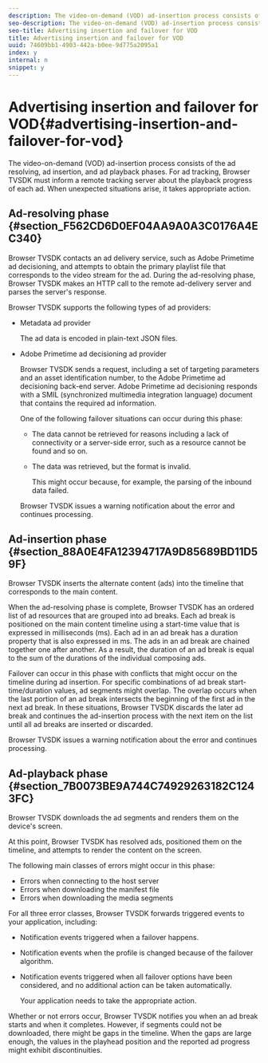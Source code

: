 ```yaml
---
description: The video-on-demand (VOD) ad-insertion process consists of the ad resolving, ad insertion, and ad playback phases. For ad tracking, Browser TVSDK must inform a remote tracking server about the playback progress of each ad. When unexpected situations arise, it takes appropriate action.
seo-description: The video-on-demand (VOD) ad-insertion process consists of the ad resolving, ad insertion, and ad playback phases. For ad tracking, Browser TVSDK must inform a remote tracking server about the playback progress of each ad. When unexpected situations arise, it takes appropriate action.
seo-title: Advertising insertion and failover for VOD
title: Advertising insertion and failover for VOD
uuid: 74609bb1-4903-442a-b0ee-9d775a2095a1
index: y
internal: n
snippet: y
---
```


# Advertising insertion and failover for VOD{#advertising-insertion-and-failover-for-vod}

The video-on-demand (VOD) ad-insertion process consists of the ad resolving, ad insertion, and ad playback phases. For ad tracking, Browser TVSDK must inform a remote tracking server about the playback progress of each ad. When unexpected situations arise, it takes appropriate action.

## Ad-resolving phase {#section_F562CD6D0EF04AA9A0A3C0176A4EC340}

Browser TVSDK contacts an ad delivery service, such as Adobe Primetime ad decisioning, and attempts to obtain the primary playlist file that corresponds to the video stream for the ad. During the ad-resolving phase, Browser TVSDK makes an HTTP call to the remote ad-delivery server and parses the server's response.

Browser TVSDK supports the following types of ad providers:

* Metadata ad provider

  The ad data is encoded in plain-text JSON files. 
* Adobe Primetime ad decisioning ad provider

  Browser TVSDK sends a request, including a set of targeting parameters and an asset identification number, to the Adobe Primetime ad decisioning back-end server. Adobe Primetime ad decisioning responds with a SMIL (synchronized multimedia integration language) document that contains the required ad information.

  One of the following failover situations can occur during this phase:

    * The data cannot be retrieved for reasons including a lack of connectivity or a server-side error, such as a resource cannot be found and so on. 
    * The data was retrieved, but the format is invalid.

      This might occur because, for example, the parsing of the inbound data failed.

  Browser TVSDK issues a warning notification about the error and continues processing.

## Ad-insertion phase {#section_88A0E4FA12394717A9D85689BD11D59F}

Browser TVSDK inserts the alternate content (ads) into the timeline that corresponds to the main content.

When the ad-resolving phase is complete, Browser TVSDK has an ordered list of ad resources that are grouped into ad breaks. Each ad break is positioned on the main content timeline using a start-time value that is expressed in milliseconds (ms). Each ad in an ad break has a duration property that is also expressed in ms. The ads in an ad break are chained together one after another. As a result, the duration of an ad break is equal to the sum of the durations of the individual composing ads.

Failover can occur in this phase with conflicts that might occur on the timeline during ad insertion. For specific combinations of ad break start-time/duration values, ad segments might overlap. The overlap occurs when the last portion of an ad break intersects the beginning of the first ad in the next ad break. In these situations, Browser TVSDK discards the later ad break and continues the ad-insertion process with the next item on the list until all ad breaks are inserted or discarded.

Browser TVSDK issues a warning notification about the error and continues processing.

## Ad-playback phase {#section_7B0073BE9A744C74929263182C1243FC}

Browser TVSDK downloads the ad segments and renders them on the device's screen.

At this point, Browser TVSDK has resolved ads, positioned them on the timeline, and attempts to render the content on the screen.

The following main classes of errors might occur in this phase:

* Errors when connecting to the host server 
* Errors when downloading the manifest file 
* Errors when downloading the media segments

For all three error classes, Browser TVSDK forwards triggered events to your application, including:

* Notification events triggered when a failover happens. 
* Notification events when the profile is changed because of the failover algorithm. 
* Notification events triggered when all failover options have been considered, and no additional action can be taken automatically.

  Your application needs to take the appropriate action.

Whether or not errors occur, Browser TVSDK notifies you when an ad break starts and when it completes. However, if segments could not be downloaded, there might be gaps in the timeline. When the gaps are large enough, the values in the playhead position and the reported ad progress might exhibit discontinuities. 

